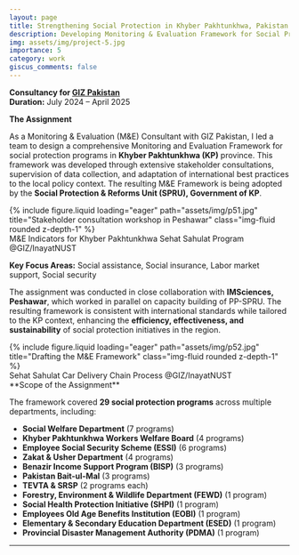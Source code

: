 ```yaml
---
layout: page
title: Strengthening Social Protection in Khyber Pakhtunkhwa, Pakistan
description: Developing Monitoring & Evaluation Framework for Social Protection Programs in Khyber Pakhtunkhwa, Pakistan
img: assets/img/project-5.jpg
importance: 5
category: work
giscus_comments: false
---
```


**Consultancy for [GIZ Pakistan](https://www.giz.de/en/worldwide/346.html)**  
**Duration:** July 2024 – April 2025

**The Assignment**

As a Monitoring & Evaluation (M&E) Consultant with GIZ Pakistan, I led a team to design a comprehensive Monitoring and Evaluation Framework for social protection programs in **Khyber Pakhtunkhwa (KP)** province. This framework was developed through extensive stakeholder consultations, supervision of data collection, and adaptation of international best practices to the local policy context. The resulting M&E Framework is being adopted by the **Social Protection & Reforms Unit (SPRU), Government of KP**.

<div class="row">
    <div class="col-sm mt-3 mt-md-0">
        {% include figure.liquid loading="eager" path="assets/img/p51.jpg" title="Stakeholder consultation workshop in Peshawar" class="img-fluid rounded z-depth-1" %}
    </div>
</div>
<div class="caption">
M&E Indicators for Khyber Pakhtunkhwa Sehat Sahulat Program @GIZ/InayatNUST
</div>

**Key Focus Areas:** Social assistance, Social insurance, Labor market support, Social security

The assignment was conducted in close collaboration with **IMSciences, Peshawar**, which worked in parallel on capacity building of PP-SPRU. The resulting framework is consistent with international standards while tailored to the KP context, enhancing the **efficiency, effectiveness, and sustainability** of social protection initiatives in the region.

<div class="row justify-content-sm-center">
    <div class="col-sm mt-3 mt-md-0">
        {% include figure.liquid loading="eager" path="assets/img/p52.jpg" title="Drafting the M&E Framework" class="img-fluid rounded z-depth-1" %}
    </div>
</div>
<div class="caption">
   Sehat Sahulat Car Delivery Chain Process @GIZ/InayatNUST 
</div>
**Scope of the Assignment**

The framework covered **29 social protection programs** across multiple departments, including:

- **Social Welfare Department** (7 programs)
- **Khyber Pakhtunkhwa Workers Welfare Board** (4 programs)
- **Employee Social Security Scheme (ESSI)** (6 programs)
- **Zakat & Usher Department** (4 programs)
- **Benazir Income Support Program (BISP)** (3 programs)
- **Pakistan Bait-ul-Mal** (3 programs)
- **TEVTA & SRSP** (2 programs each)
- **Forestry, Environment & Wildlife Department (FEWD)** (1 program)
- **Social Health Protection Initiative (SHPI)** (1 program)
- **Employees Old Age Benefits Institution (EOBI)** (1 program)
- **Elementary & Secondary Education Department (ESED)** (1 program)
- **Provincial Disaster Management Authority (PDMA)** (1 program)

---
